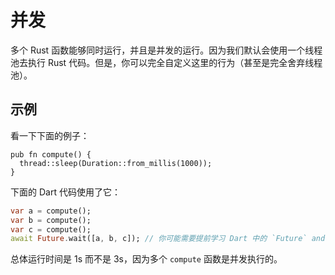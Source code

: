 # 并发

多个 Rust 函数能够同时运行，并且是并发的运行。因为我们默认会使用一个线程池去执行 Rust
代码。但是，你可以完全自定义这里的行为（甚至是完全舍弃线程池）。

## 示例

看一下下面的例子：

```rust,noplayground
pub fn compute() {
  thread::sleep(Duration::from_millis(1000));
}
```

下面的 Dart 代码使用了它：

```dart
var a = compute();
var b = compute();
var c = compute();
await Future.wait([a, b, c]); // 你可能需要提前学习 Dart 中的 `Future` and `async` 读懂这行代码
```

总体运行时间是 1s 而不是 3s，因为多个 `compute` 函数是并发执行的。
